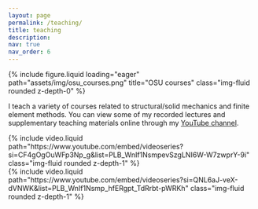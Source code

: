 ```yaml
---
layout: page
permalink: /teaching/
title: teaching
description:
nav: true
nav_order: 6
---
```


<div class="row">
    <div class="col-sm mt-3 mt-md-0">
        {% include figure.liquid loading="eager" path="assets/img/osu_courses.png" title="OSU courses" class="img-fluid rounded z-depth-0" %}
    </div>
</div>

I teach a variety of courses related to structural/solid mechanics and finite element methods. You can view some of my recorded lectures and supplementary teaching materials online through my [YouTube channel](https://www.youtube.com/@briandgiffin).

<div class="row mt-3">
    <div class="col-sm mt-3 mt-md-0">
        {% include video.liquid path="https://www.youtube.com/embed/videoseries?si=CF4gOgOuWFp3Np_g&amp;list=PLB_WnIf1NsmpevSzgLNI6W-W7zwprY-9i" class="img-fluid rounded z-depth-1" %}
    </div>
    <div class="col-sm mt-3 mt-md-0">
        {% include video.liquid path="https://www.youtube.com/embed/videoseries?si=QNL6aJ-veX-dVNWK&amp;list=PLB_WnIf1Nsmp_hfERgpt_TdRrbt-pWRKh" class="img-fluid rounded z-depth-1" %}
    </div>
</div>